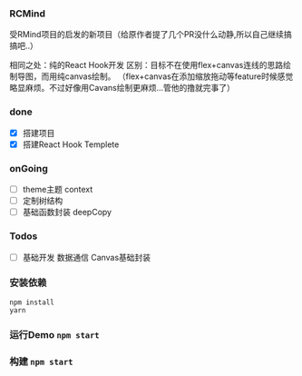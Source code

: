 ### RCMind
受RMind项目的启发的新项目（给原作者提了几个PR没什么动静,所以自己继续搞搞吧..）

相同之处：纯的React Hook开发
区别：目标不在使用flex+canvas连线的思路绘制导图，而用纯canvas绘制。
（flex+canvas在添加缩放拖动等feature时候感觉略显麻烦。不过好像用Cavans绘制更麻烦...管他的撸就完事了）

### done
- [x] 搭建项目
- [x] 搭建React Hook Templete

### onGoing
- [ ] theme主题 context
- [ ] 定制树结构
- [ ] 基础函数封装 deepCopy 

### Todos
- [ ] 基础开发  数据通信 Canvas基础封装






### 安装依赖

```
npm install
yarn 

```
### 运行Demo `npm start`

### 构建 `npm start`